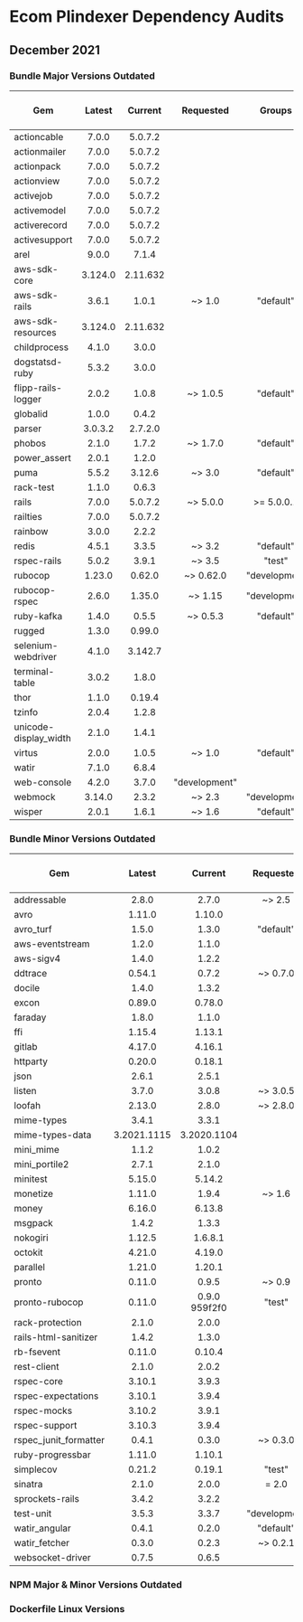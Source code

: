 # Ecom Plindexer Dependency Audits

## December 2021

### Bundle Major Versions Outdated
| Gem | Latest | Current |  Requested | Groups | Older than 1 year
|---|:----------:|:-------:|:-------:|:-------:|:-------:|
| actioncable | 7.0.0|  5.0.7.2|
| actionmailer | 7.0.0|  5.0.7.2|
| actionpack | 7.0.0|  5.0.7.2|
| actionview | 7.0.0|  5.0.7.2|
| activejob | 7.0.0|  5.0.7.2|
| activemodel | 7.0.0|  5.0.7.2|
| activerecord | 7.0.0|  5.0.7.2|
| activesupport | 7.0.0|  5.0.7.2|
| arel | 9.0.0|  7.1.4|
| aws-sdk-core | 3.124.0|  2.11.632|
| aws-sdk-rails | 3.6.1|  1.0.1|  ~> 1.0|  "default"
| aws-sdk-resources | 3.124.0|  2.11.632|
| childprocess | 4.1.0|  3.0.0|
| dogstatsd-ruby | 5.3.2|  3.0.0|
| flipp-rails-logger | 2.0.2|  1.0.8|  ~> 1.0.5|  "default"
| globalid | 1.0.0|  0.4.2|
| parser | 3.0.3.2|  2.7.2.0|
| phobos | 2.1.0|  1.7.2|  ~> 1.7.0|  "default"
| power_assert | 2.0.1|  1.2.0|
| puma | 5.5.2|  3.12.6|  ~> 3.0|  "default"
| rack-test | 1.1.0|  0.6.3|
| rails | 7.0.0|  5.0.7.2|  ~> 5.0.0| >= 5.0.0.1|  "default"
| railties | 7.0.0|  5.0.7.2|
| rainbow | 3.0.0|  2.2.2|
| redis | 4.5.1|  3.3.5|  ~> 3.2|  "default"
| rspec-rails | 5.0.2|  3.9.1|  ~> 3.5|  "test"
| rubocop | 1.23.0|  0.62.0|  ~> 0.62.0|  "development| test"
| rubocop-rspec | 2.6.0|  1.35.0|  ~> 1.15|  "development| test"
| ruby-kafka | 1.4.0|  0.5.5|  ~> 0.5.3|  "default"
| rugged | 1.3.0|  0.99.0|
| selenium-webdriver | 4.1.0|  3.142.7|
| terminal-table | 3.0.2|  1.8.0|
| thor | 1.1.0|  0.19.4|
| tzinfo | 2.0.4|  1.2.8|
| unicode-display_width | 2.1.0|  1.4.1|
| virtus | 2.0.0|  1.0.5|  ~> 1.0|  "default"
| watir | 7.1.0|  6.8.4|
| web-console | 4.2.0|  3.7.0|  "development"
| webmock | 3.14.0|  2.3.2|  ~> 2.3|  "development| test"
| wisper | 2.0.1|  1.6.1|  ~> 1.6|  "default"


### Bundle Minor Versions Outdated 
| Gem | Latest | Current |  Requested | Groups | Older than 1 year
|---|:----------:|:-------:|:-------:|:-------:|:-------:|
| addressable | 2.8.0|  2.7.0|  ~> 2.5|  "default"
| avro | 1.11.0|  1.10.0|
| avro_turf | 1.5.0|  1.3.0|  "default"
| aws-eventstream | 1.2.0|  1.1.0|
| aws-sigv4 | 1.4.0|  1.2.2|
| ddtrace | 0.54.1|  0.7.2|  ~> 0.7.0|  "production| staging"
| docile | 1.4.0|  1.3.2|
| excon | 0.89.0|  0.78.0|
| faraday | 1.8.0|  1.1.0|
| ffi | 1.15.4|  1.13.1|
| gitlab | 4.17.0|  4.16.1|
| httparty | 0.20.0|  0.18.1|
| json | 2.6.1|  2.5.1|
| listen | 3.7.0|  3.0.8|  ~> 3.0.5|  "development"
| loofah | 2.13.0|  2.8.0|  ~> 2.8.0|  "default"
| mime-types | 3.4.1|  3.3.1|
| mime-types-data | 3.2021.1115|  3.2020.1104|
| mini_mime | 1.1.2|  1.0.2|
| mini_portile2 | 2.7.1|  2.1.0|
| minitest | 5.15.0|  5.14.2|
| monetize | 1.11.0|  1.9.4|  ~> 1.6|  "default"
| money | 6.16.0|  6.13.8|
| msgpack | 1.4.2|  1.3.3|
| nokogiri | 1.12.5|  1.6.8.1|
| octokit | 4.21.0|  4.19.0|
| parallel | 1.21.0|  1.20.1|
| pronto | 0.11.0|  0.9.5|  ~> 0.9|  "test"
| pronto-rubocop | 0.11.0|  0.9.0 959f2f0|  "test"
| rack-protection | 2.1.0|  2.0.0|
| rails-html-sanitizer | 1.4.2|  1.3.0|
| rb-fsevent | 0.11.0|  0.10.4|
| rest-client | 2.1.0|  2.0.2|
| rspec-core | 3.10.1|  3.9.3|
| rspec-expectations | 3.10.1|  3.9.4|
| rspec-mocks | 3.10.2|  3.9.1|
| rspec-support | 3.10.3|  3.9.4|
| rspec_junit_formatter | 0.4.1|  0.3.0|  ~> 0.3.0|  "test"
| ruby-progressbar | 1.11.0|  1.10.1|
| simplecov | 0.21.2|  0.19.1|  "test"
| sinatra | 2.1.0|  2.0.0|  = 2.0|  "test"
| sprockets-rails | 3.4.2|  3.2.2|
| test-unit | 3.5.3|  3.3.7|  "development| test"
| watir_angular | 0.4.1|  0.2.0|  "default"
| watir_fetcher | 0.3.0|  0.2.3|  ~> 0.2.1|  "default"
| websocket-driver | 0.7.5|  0.6.5|

### NPM Major & Minor Versions Outdated
  
  
  
### Dockerfile Linux Versions
  
  
  
